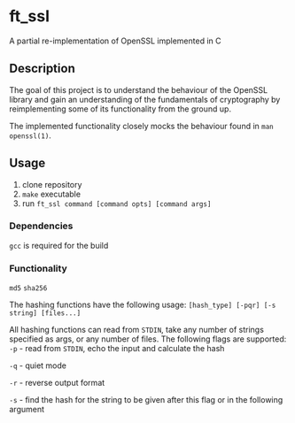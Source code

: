 # ft_ssl
A partial re-implementation of OpenSSL implemented in C

## Description
The goal of this project is to understand the behaviour of the OpenSSL library and gain an understanding of the fundamentals of cryptography by reimplementing some of its functionality from the ground up.

The implemented functionality closely mocks the behaviour found in `man openssl(1)`.

## Usage
1. clone repository
2. `make` executable
3. run `ft_ssl command [command opts] [command args]`

### Dependencies
`gcc` is required for the build

### Functionality
`md5`
`sha256`

The hashing functions have the following usage:
`[hash_type] [-pqr] [-s string] [files...]`

All hashing functions can read from `STDIN`, take any number of strings specified as args, or any number of files.
The following flags are supported:
`-p` - read from `STDIN`, echo the input and calculate the hash

`-q` - quiet mode

`-r` - reverse output format

`-s` - find the hash for the string to be given after this flag or in the following argument
